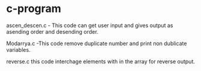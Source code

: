 # c-program 
ascen_descen.c - This code can get user input and gives output as asending order and desending order.

Modarrya.c -This code remove duplicate number and print non dublicate variables.  

reverse.c this code interchage elements with in the array for reverse output.  
